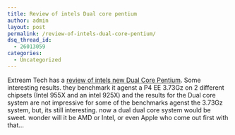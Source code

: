 ```yaml
---
title: Review of intels Dual core pentium
author: admin
layout: post
permalink: /review-of-intels-dual-core-pentium/
dsq_thread_id:
  - 26013059
categories:
  - Uncategorized
---
```

Extream Tech has a [review of intels new Dual Core Pentium][1]. Some interesting results. they benchmark it agenst a P4 EE 3.73Gz on 2 different chipsets (Intel 955X and an intel 925X) and the results for the Dual core system are not impressive for some of the benchmarks agenst the 3.73Gz system, but, its still interesting. now a dual dual core system would be sweet. wonder will it be AMD or Intel, or even Apple who come out first with that&#8230;

 [1]: http://www.extremetech.com/article2/0,1558,1781863,00.asp